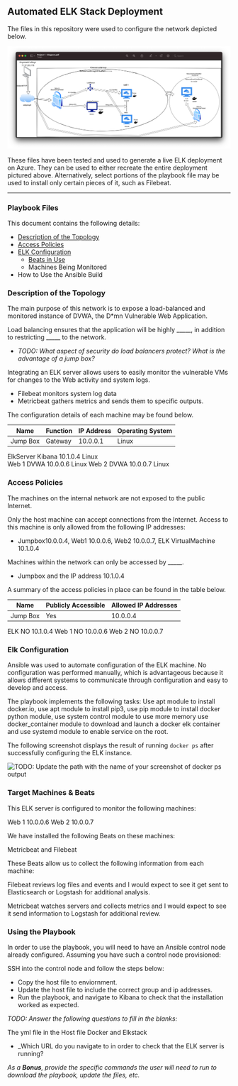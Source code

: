 ## Automated ELK Stack Deployment

The files in this repository were used to configure the network depicted below.

![](https://github.com/Awil5/Project-1/blob/main/Diagram/Project%201%20-%20Diagram.jpg)

These files have been tested and used to generate a live ELK deployment on Azure. They can be used to either recreate the entire deployment pictured above. Alternatively, select portions of the playbook file may be used to install only certain pieces of it, such as Filebeat.

----

### Playbook Files

This document contains the following details:
- [Description of the Topology](https://github.com/Awil5/Project-1#description-of-the-topology)
- [Access Policies](https://github.com/Awil5/Project-1#access-policies)
- [ELK Configuration](https://github.com/Awil5/Project-1#elk-configuration)
  - [Beats in Use](https://github.com/Awil5/Project-1/edit/main/README.md#beats-in-use)
  - Machines Being Monitored
- How to Use the Ansible Build


### Description of the Topology

The main purpose of this network is to expose a load-balanced and monitored instance of DVWA, the D*mn Vulnerable Web Application.

Load balancing ensures that the application will be highly _____, in addition to restricting _____ to the network.
- _TODO: What aspect of security do load balancers protect? What is the advantage of a jump box?_

Integrating an ELK server allows users to easily monitor the vulnerable VMs for changes to the Web activity and system logs.
* Filebeat monitors system log data
* Metricbeat gathers metrics and sends them to specific outputs.

The configuration details of each machine may be found below.

| Name     | Function | IP Address | Operating System |
|----------|----------|------------|------------------|
| Jump Box | Gateway  | 10.0.0.1   | Linux            |
  ElkServer  Kibana     10.1.0.4     Linux             
  Web 1      DVWA       10.0.0.6     Linux
  Web 2      DVWA       10.0.0.7     Linux

### Access Policies

The machines on the internal network are not exposed to the public Internet. 

Only the host machine can accept connections from the Internet. Access to this machine is only allowed from the following IP addresses:

* Jumpbox10.0.0.4, Web1 10.0.0.6, Web2 10.0.0.7, ELK VirtualMachine 10.1.0.4

Machines within the network can only be accessed by _____.

* Jumpbox and the IP address 10.1.0.4

A summary of the access policies in place can be found in the table below.

| Name     | Publicly Accessible | Allowed IP Addresses |
|----------|---------------------|----------------------|
| Jump Box | Yes                 | 10.0.0.4
  ELK        NO                    10.1.0.4
  Web 1      NO                    10.0.0.6
  Web 2      NO                    10.0.0.7

### Elk Configuration

Ansible was used to automate configuration of the ELK machine. No configuration was performed manually, which is advantageous because it allows different systems to communicate through configuration and easy to develop and access.

The playbook implements the following tasks:
Use apt module to install docker.io,
use apt module to install pip3,
use pip module to install docker python module,
use system control module to use more memory
use docker_container module to download and launch a docker elk container and use systemd module to enable service on the root.


The following screenshot displays the result of running `docker ps` after successfully configuring the ELK instance.

![TODO: Update the path with the name of your screenshot of docker ps output](Images/docker_ps_output.png)

### Target Machines & Beats
This ELK server is configured to monitor the following machines:

Web 1 10.0.0.6
Web 2 10.0.0.7

We have installed the following Beats on these machines:

Metricbeat and Filebeat

These Beats allow us to collect the following information from each machine:

Filebeat reviews log files and events and I would expect to see it get sent to Elasticsearch or Logstash for additional analysis.

Metricbeat watches servers and collects metrics and I would expect to see it send information to Logstash for additional review.

### Using the Playbook
In order to use the playbook, you will need to have an Ansible control node already configured. Assuming you have such a control node provisioned: 

SSH into the control node and follow the steps below:
- Copy the host file to enviornment.
- Update the host file to include the correct group and ip addresses.
- Run the playbook, and navigate to Kibana to check that the installation worked as expected.

_TODO: Answer the following questions to fill in the blanks:_

The yml file in the Host file
Docker and Elkstack
- _Which URL do you navigate to in order to check that the ELK server is running?

_As a **Bonus**, provide the specific commands the user will need to run to download the playbook, update the files, etc._
